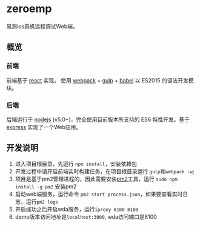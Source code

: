 # zeroemp
易测ios真机远程调试Web端。

## 概览
### 前端
前端基于 [react] 实现。
使用 [webpack] + [gulp] + [babel] 以 ES2015 的语法开发模块。
### 后端
后端运行于 [nodejs] (v5.0+)，完全使用目前版本所支持的 ES6 特性开发。基于 [express] 实现了一个Web应用。


## 开发说明
1. 进入项目根目录，先运行 `npm install`，安装依赖包
2. 开发过程中请开启前端实时构建任务，在项目根目录运行 `gulp`和`webpack -w`;
3. 项目是基于pm2管理进程的，因此需要安装[pm2]工具，运行 `sudo npm install -g pm2` 安装pm2
4. 启动web端服务，运行命令 `pm2 start process.json`，如果要查看实时日志，运行`pm2 logs`
5. 开启成功之后开启wda服务，运行`iproxy 8100 8100` 
6. demo版本访问地址是`localhost:3000`, wda访问端口是8100

[nodejs]: https://nodejs.org/en/
[webpack]: http://webpack.github.io/
[babel]: https://babeljs.io/
[react]: https://facebook.github.io/react/
[gulp]: http://gulpjs.com/
[express]: http://expressjs.com/
[pm2]: http://pm2.keymetrics.io/